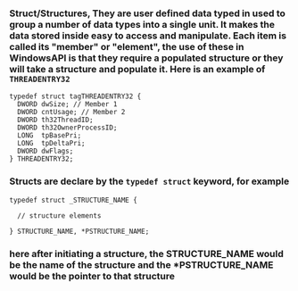 ### Struct/Structures, They are user defined data typed in used to group a number of data types into a single unit. It makes the data stored inside easy to access and manipulate. Each item is called its "member" or "element", the use of these in WindowsAPI is that they require a populated structure or they will take a structure and populate it. Here is an example of ``THREADENTRY32``


```
typedef struct tagTHREADENTRY32 {
  DWORD dwSize; // Member 1
  DWORD cntUsage; // Member 2
  DWORD th32ThreadID;
  DWORD th32OwnerProcessID;
  LONG  tpBasePri;
  LONG  tpDeltaPri;
  DWORD dwFlags;
} THREADENTRY32;
```

### Structs are declare by the `typedef struct` keyword, for example 
```
typedef struct _STRUCTURE_NAME {

  // structure elements

} STRUCTURE_NAME, *PSTRUCTURE_NAME;
```

### here after initiating a structure, the STRUCTURE_NAME would be the name of the structure and the \*PSTRUCTURE_NAME would be the pointer to that structure